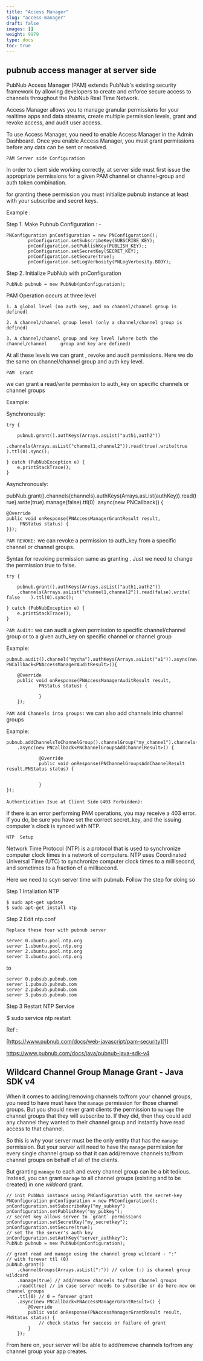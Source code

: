 ```yaml
---
title: "Access Manager"
slug: "access-manager"
draft: false
images: []
weight: 9979
type: docs
toc: true
---
```


## pubnub access manager at server side
PubNub Access Manager (PAM) extends PubNub's existing security framework by allowing developers to create and enforce secure access to channels throughout the PubNub Real Time Network.

Access Manager allows you to manage granular permissions for your realtime apps and data streams, create multiple permission levels, grant and revoke access, and audit user access.

To use Access Manager, you need to enable Access Manager in the Admin Dashboard.  Once you enable Access Manager, you must grant permissions before any data can be sent or received.

    PAM Server side Configuration

In order to client side working correctly, at server side must first issue the appropriate permissions for a given PAM channel or channel-group and auth token combination. 

for granting these permission you must initialize pubnub instance at least with your  subscribe and secret keys.

 Example : 

Step 1. Make Pubnub Configuration : -

    PNConfiguration pnConfiguration = new PNConfiguration();
            pnConfiguration.setSubscribeKey(SUBSCRIBE_KEY);
            pnConfiguration.setPublishKey(PUBLISH_KEY);;
            pnConfiguration.setSecretKey(SECRET_KEY);
            pnConfiguration.setSecure(true);
            pnConfiguration.setLogVerbosity(PNLogVerbosity.BODY);
        

Step 2. Initialize PubNub with pnConfiguration

    PubNub pubnub = new PubNub(pnConfiguration);


PAM Operation occurs at three level

    1. A global level (no auth key, and no channel/channel group is defined) 

    2. A channel/channel group level (only a channel/channel group is defined) 

    3. A channel/channel group and key level (where both the channel/channel     group and key are defined)


At all these levels we can grant , revoke and audit permissions. Here we do the same on channel/channel group and auth key level.

    PAM  Grant

we can grant a read/write permission to auth_key on  specific channels or channel groups

Example:

Synchronously: 

    try {
    
        pubnub.grant().authKeys(Arrays.asList("auth1,auth2"))
        .channels(Arrays.asList("channel1,channel2")).read(true).write(true    ).ttl(0).sync();
    
    } catch (PubNubException e) {
        e.printStackTrace();
    }


Asynchronously:

pubNub.grant().channels(channels).authKeys(Arrays.asList(authKey)).read(true).write(true).manage(false).ttl(0)
.async(new PNCallback<PNAccessManagerGrantResult>() {

    @Override
    public void onResponse(PNAccessManagerGrantResult result,
         PNStatus status) {
    }});

 
`PAM REVOKE:` we can revoke a permission to auth_key from a specific channel or channel groups.

Syntax for revoking permission same as granting . Just we need to change the permission true to false.

    try {
    
        pubnub.grant().authKeys(Arrays.asList("auth1,auth2"))
        .channels(Arrays.asList("channel1,channel2")).read(false).write( false    ).ttl(0).sync();
    
    } catch (PubNubException e) {
        e.printStackTrace();
    }


`PAM Audit:` we can audit a given permission to specific  channel/channel group or to a given auth_key on specific channel or channel group

Example:

    pubnub.audit().channel("mycha").authKeys(Arrays.asList("a1")).async(new PNCallback<PNAccessManagerAuditResult>(){
    
        @Override
        public void onResponse(PNAccessManagerAuditResult result,
                PNStatus status) {
                    
                }
        });   

`PAM Add Channels into groups:` we can also add channels into channel groups 

Example:


    pubnub.addChannelsToChannelGroup().channelGroup("my_channel").channels(Arrays.asList("my_channel5"))
        .async(new PNCallback<PNChannelGroupsAddChannelResult>() {
    
                @Override
                public void onResponse(PNChannelGroupsAddChannelResult                                                                                                                                             result,PNStatus status) {
                    
                    
                }
    });



`Authentication Isue at Client Side` `(403 Forbidden):`

 If there is an error performing PAM operations, you may receive a 403 error. If you do, be sure you have set the correct secret_key, and the issuing computer's clock is synced with NTP.


    NTP  Setup

Network Time Protocol (NTP) is a protocol that is used to synchronize computer clock times in a network of computers. NTP uses Coordinated Universal Time (UTC) to synchronize computer clock times to a millisecond, and sometimes to a fraction of a millisecond.

Here we need to scyn server time with pubnub. Follow the step for doing so

Step 1 Intallation NTP

    $ sudo apt-get update
    $ sudo apt-get install ntp

Step 2 Edit ntp.conf

    Replace these four with pubnub server 

    server 0.ubuntu.pool.ntp.org 
    server 1.ubuntu.pool.ntp.org 
    server 2.ubuntu.pool.ntp.org 
    server 3.ubuntu.pool.ntp.org

   

 to

    server 0.pubsub.pubnub.com
    server 1.pubsub.pubnub.com
    server 2.pubsub.pubnub.com
    server 3.pubsub.pubnub.com

Step 3 Restart NTP Service

$ sudo service ntp restart


Ref : 

[https://www.pubnub.com/docs/web-javascript/pam-security][1]

https://www.pubnub.com/docs/java/pubnub-java-sdk-v4


  [1]: https://www.pubnub.com/docs/web-javascript/pam-security



## Wildcard Channel Group Manage Grant - Java SDK v4
When it comes to adding/removing channels to/from your channel groups, you need to have must have the `manage` permission for those channel groups. But you should never grant clients the permission to `manage` the channel groups that they will subscribe to. If they did, then they could add any channel they wanted to their channel group and instantly have read access to that channel. 

So this is why your server must be the only entity that has the `manage` permission. But your server will need to have the `manage` permission for every single channel group so that it can add/remove channels to/from channel groups on behalf of all of the clients. 

But granting `manage` to each and every channel group can be a bit tedious. Instead, you can grant `manage` to all channel groups (existing and to be created) in one *wildcard* grant.

<!-- language: lang-java -->

    // init PubNub instance using PNConfiguration with the secret-key
    PNConfiguration pnConfiguration = new PNConfiguration();
    pnConfiguration.setSubscribeKey("my_subkey")
    pnConfiguration.setPublishKey("my_pubkey");
    // secret key allows server to `grant` permissions
    pnConfiguration.setSecretKey("my_secretkey");
    pnConfiguration.setSecure(true);
    // set the the server's auth key
    pnConfiguration.setAuthKey("server_authkey");
    PubNub pubnub = new PubNub(pnConfiguration);
    
    // grant read and manage using the channel group wildcard - ":" 
    // with forever ttl (0) 
    pubNub.grant()
        .channelGroups(Arrays.asList(":")) // colon (:) is channel group wildcard
        .manage(true) // add/remove channels to/from channel groups
        .read(true) // in case server needs to subscribe or do here-now on channel groups
        .ttl(0) // 0 = forever grant
        .async(new PNCallback<PNAccessManagerGrantResult>() {
            @Override
            public void onResponse(PNAccessManagerGrantResult result, PNStatus status) {
                // check status for success or failure of grant
            }
        });

From here on, your server will be able to add/remove channels to/from any channel group your app creates.

